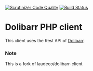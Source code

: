 [![Scrutinizer Code Quality](https://scrutinizer-ci.com/g/laudeco/dolibarr-api-client/badges/quality-score.png?b=master)](https://scrutinizer-ci.com/g/laudeco/dolibarr-api-client/?branch=master)
[![Build Status](https://travis-ci.org/laudeco/dolibarr-api-client.svg?branch=master)](https://travis-ci.org/laudeco/dolibarr-api-client)

# Dolibarr PHP client

This client uses the Rest API of [Dolibarr](https://www.dolibarr.org/). 

### Note

This is a fork of laudeco/dolibarr-client